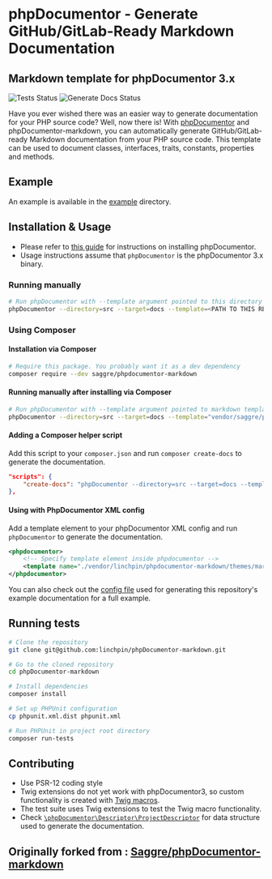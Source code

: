 # phpDocumentor - Generate GitHub/GitLab-Ready Markdown Documentation

## Markdown template for phpDocumentor 3.x

![Tests Status](https://github.com/Saggre/phpDocumentor-markdown/workflows/Run%20tests/badge.svg?style=flat-square)
![Generate Docs Status](https://github.com/Saggre/phpDocumentor-markdown/workflows/Generate%20docs/badge.svg?style=flat-square)

Have you ever wished there was an easier way to generate documentation for your PHP source code? Well, now there is! With [phpDocumentor](https://www.phpdoc.org/) and phpDocumentor-markdown, you can automatically generate GitHub/GitLab-ready Markdown documentation from your PHP source code. This template can be used to document classes, interfaces, traits, constants, properties and methods.

## Example
An example is available in the [example](example/index.md) directory.

## Installation & Usage
- Please refer to [this guide](https://docs.phpdoc.org/3.0/guide/getting-started/installing.html) for instructions on installing phpDocumentor.
- Usage instructions assume that `phpDocumentor` is the phpDocumentor 3.x binary.

### Running manually
```bash
# Run phpDocumentor with --template argument pointed to this directory's markdown template
phpDocumentor --directory=src --target=docs --template=<PATH TO THIS REPOSITORY/themes/markdown>
```

### Using Composer

#### Installation via Composer
```bash
# Require this package. You probably want it as a dev dependency
composer require --dev saggre/phpdocumentor-markdown
```

#### Running manually after installing via Composer
```bash
# Run phpDocumentor with --template argument pointed to markdown template inside vendor directory
phpDocumentor --directory=src --target=docs --template="vendor/saggre/phpdocumentor-markdown/themes/markdown"
```

#### Adding a Composer helper script
Add this script to your `composer.json` and run `composer create-docs` to generate the documentation.

```json
"scripts": {
    "create-docs": "phpDocumentor --directory=src --target=docs --template='vendor/saggre/phpdocumentor-markdown/themes/markdown'"
},
```

#### Using with PhpDocumentor XML config
Add a template element to your phpDocumentor XML config and run `phpDocumentor` to generate the documentation.
```xml
<phpdocumentor>
    <!-- Specify template element inside phpdocumentor -->
    <template name="./vendor/linchpin/phpdocumentor-markdown/themes/markdown"/>
</phpdocumentor>
```
You can also check out the [config file](./phpdoc.dist.xml) used for generating this repository's example documentation for a full example.

## Running tests
```bash
# Clone the repository
git clone git@github.com:linchpin/phpDocumentor-markdown.git

# Go to the cloned repository
cd phpDocumentor-markdown

# Install dependencies
composer install

# Set up PHPUnit configuration
cp phpunit.xml.dist phpunit.xml

# Run PHPUnit in project root directory
composer run-tests
```

## Contributing
- Use PSR-12 coding style
- Twig extensions do not yet work with phpDocumentor3, so custom functionality is created with [Twig macros](./themes/markdown/include/macros.twig).
- The test suite uses Twig extensions to test the Twig macro functionality.
- Check [`\phpDocumentor\Descriptor\ProjectDescriptor`](https://github.com/phpDocumentor/phpDocumentor/blob/master/src/phpDocumentor/Descriptor/ProjectDescriptor.php) for data structure used to generate the documentation.

## Originally forked from : [Saggre/phpDocumentor-markdown](https://github.com/Saggre/phpDocumentor-markdown)
